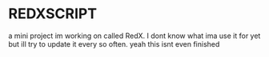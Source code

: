 # REDXSCRIPT
a mini project im working on called RedX. I dont know what ima use it for yet but ill try to update it every so often.
yeah this isnt even finished
